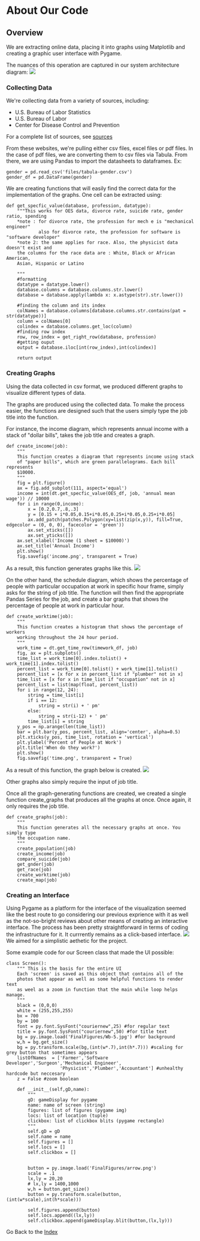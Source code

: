 # About Our Code

## Overview
We are extracting online data, placing it into graphs using Matplotlib and creating a graphic user interface with Pygame.

The nuances of this operation are captured in our system architecture diagram:
![](./final_system_architecture-1.png)

### Collecting Data
We're collecting data from a variety of sources, including:
- U.S. Bureau of Labor Statistics
- U.S. Bureau of Labor
- Center for Disease Control and Prevention

For a complete list of sources, see [sources](Sources.md)

From these websites, we're pulling either csv files, excel files or pdf files. In the case of pdf files, we are converting them to csv files via Tabula.
From there, we are using Pandas to import the datasheets to dataframes. Ex:
```
gender = pd.read_csv('files/tabula-gender.csv')
gender_df = pd.DataFrame(gender)
```
We are creating functions that will easily find the correct data for the implementation of the graphs. One cell can be extracted using:
```
def get_specfic_value(database, profession, datatype):
    """This works for OES data, divorce rate, suicide rate, gender ratio, spending
    *note : for divorce rate, the profession for mech e is "mechanical engineer"
            also for divorce rate, the profession for software is "software developer"
    *note 2: the same applies for race. Also, the physicist data doesn't exist and
    the columns for the race data are : White, Black or African American,
    Asian, Hispanic or Latino

    """
    #formatting
    datatype = datatype.lower()
    database.columns = database.columns.str.lower()
    database = database.apply(lambda x: x.astype(str).str.lower())

    #finding the column and its index
    colNames = database.columns[database.columns.str.contains(pat = str(datatype))]
    column = colNames[0]
    colindex = database.columns.get_loc(column)
    #finding row index
    row, row_index = get_right_row(database, profession)
    #getting ouput
    output = database.iloc[int(row_index),int(colindex)]

    return output

```

### Creating Graphs
Using the data collected in csv format, we produced different graphs to visualize different types of data.

The graphs are produced using the collected data. To make the process easier, the functions are designed such that the users simply type the job title into the function.

For instance, the income diagram, which represents annual income with a stack of "dollar bills", takes the job title and creates a graph.

```
def create_income(job):
    """
    This function creates a diagram that represents income using stack
    of "paper bills", which are green parallelograms. Each bill represents
    $10000.
    """
    fig = plt.figure()
    ax = fig.add_subplot(111, aspect='equal')
    income = int(dt.get_specfic_value(OES_df, job, 'annual mean wage')) // 10000
    for i in range(0,income):
        x = [0.2,0.7,.8,.3]
        y = [0.15 + i*0.05,0.15+i*0.05,0.25+i*0.05,0.25+i*0.05]
        ax.add_patch(patches.Polygon(xy=list(zip(x,y)), fill=True, edgecolor = (0, 0, 0), facecolor = 'green'))
        ax.set_xticks([])
        ax.set_yticks([])
    ax.set_xlabel('Income (1 sheet = $10000)')
    ax.set_title('Annual Income')
    plt.show()
    fig.savefig('income.png', transparent = True)

```
As a result, this function generates graphs like this.
![]({{"income.png"|absolute_url}})

On the other hand, the schedule diagram, which shows the percentage of people with particular occupation at work in specific hour frame, simply asks for the string of job title. The function will then find the appropriate Pandas Series for the job, and create a bar graphs that shows the percentage of people at work in particular hour.
```
def create_worktime(job):
    """
    This function creates a histogram that shows the percentage of workers
    working throughout the 24 hour period.
    """
    work_time = dt.get_time_row(timework_df, job)
    fig, ax = plt.subplots()
    time_list = work_time[0].index.tolist() + work_time[1].index.tolist()
    percent_list = work_time[0].tolist() + work_time[1].tolist()
    percent_list = [x for x in percent_list if "plumber" not in x]
    time_list = [x for x in time_list if "occupation" not in x]
    percent_list = list(map(float, percent_list))
    for i in range(12, 24):
        string = time_list[i]
        if i == 12:
            string = str(i) + ' pm'
        else:
            string = str(i-12) + ' pm'
        time_list[i] = string
    y_pos = np.arange(len(time_list))
    bar = plt.bar(y_pos, percent_list, align='center', alpha=0.5)
    plt.xticks(y_pos, time_list, rotation = 'vertical')
    plt.ylabel('Percent of People at Work')
    plt.title('When do they work?')
    plt.show()
    fig.savefig('time.png', transparent = True)
```

As a result of this function, the graph below is created.
![]({{"time.png"|absolute_url}})

Other graphs also simply require the input of job title.

Once all the graph-generating functions are created, we created a single function create_graphs that produces all the graphs at once. Once again, it only requires the job title.
```
def create_graphs(job):
    """
    This function generates all the necessary graphs at once. You simply type
    the occupation name.
    """
    create_population(job)
    create_income(job)
    compare_suicide(job)
    get_gnder(job)
    get_race(job)
    create_worktime(job)
    create_map(job)
```

### Creating an Interface
Using Pygame as a platform for the interface of the visualization seemed like the best route to go considering our previous exprience with it as well as the not-so-bright reviews about other means of creating an interactive interface. The process has been pretty straightforward in terms of coding the infrastructure for it. It currrently remains as a click-based interface.
![](./UI_pic.png)
We aimed for a simplistic aethetic for the project.

Some example code for our Screen class that made the UI possible:

```
class Screen():
    """ This is the basis for the entire UI
    Each 'screen' is saved as this object that contains all of the
    photos that appear as well as some helpful functions to render text
    as weel as a zoom in function that the main while loop helps manage.
    """
    black = (0,0,0)
    white = (255,255,255)
    bx = 700
    by = 100
    font = py.font.SysFont("couriernew",25) #for regular text
    title = py.font.SysFont("couriernew",50) #for title text
    bg = py.image.load('FinalFigures/Wb-5.jpg') #for background
    w,h = bg.get_size()
    bg = py.transform.scale(bg,(int(w*.7),int(h*.7))) #scaling for grey button that sometimes appears
    listOfNames  = ['Farmer','Software Developer','Surgeon','Mechanical Engineer',
                    'Physicist','Plumber','Accountant'] #unhealthy hardcode but neccesary
    z = False #zoom boolean

    def __init__(self,gD,name):
        """
        gD: gameDisplay for pygame
        name: name of screen (string)
        figures: list of figures (pygame img)
        locs: list of location (tuple)
        clickbox: list of clickbox blits (pygame rectangle)
        """
        self.gD = gD
        self.name = name
        self.figures = []
        self.locs = []
        self.clickbox = []


        button = py.image.load('FinalFigures/arrow.png')
        scale = .1
        lx,ly = 20,20
        # lx,ly = 1400,1000
        w,h = button.get_size()
        button = py.transform.scale(button,(int(w*scale),int(h*scale)))

        self.figures.append(button)
        self.locs.append((lx,ly))
        self.clickbox.append(gameDisplay.blit(button,(lx,ly)))
```


Go Back to the [Index](index.md)
